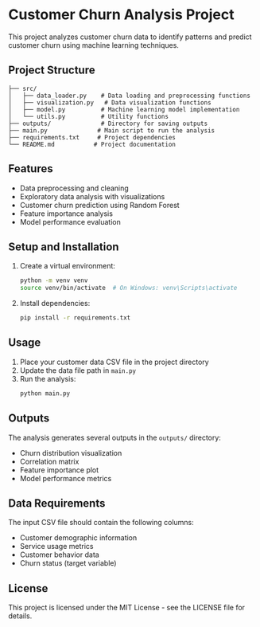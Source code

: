 # Customer Churn Analysis Project

This project analyzes customer churn data to identify patterns and predict customer churn using machine learning techniques.

## Project Structure

```
├── src/
│   ├── data_loader.py    # Data loading and preprocessing functions
│   ├── visualization.py   # Data visualization functions
│   ├── model.py          # Machine learning model implementation
│   └── utils.py          # Utility functions
├── outputs/              # Directory for saving outputs
├── main.py              # Main script to run the analysis
├── requirements.txt     # Project dependencies
└── README.md           # Project documentation
```

## Features

- Data preprocessing and cleaning
- Exploratory data analysis with visualizations
- Customer churn prediction using Random Forest
- Feature importance analysis
- Model performance evaluation

## Setup and Installation

1. Create a virtual environment:
   ```bash
   python -m venv venv
   source venv/bin/activate  # On Windows: venv\Scripts\activate
   ```

2. Install dependencies:
   ```bash
   pip install -r requirements.txt
   ```

## Usage

1. Place your customer data CSV file in the project directory
2. Update the data file path in `main.py`
3. Run the analysis:
   ```bash
   python main.py
   ```

## Outputs

The analysis generates several outputs in the `outputs/` directory:
- Churn distribution visualization
- Correlation matrix
- Feature importance plot
- Model performance metrics

## Data Requirements

The input CSV file should contain the following columns:
- Customer demographic information
- Service usage metrics
- Customer behavior data
- Churn status (target variable)

## License

This project is licensed under the MIT License - see the LICENSE file for details.